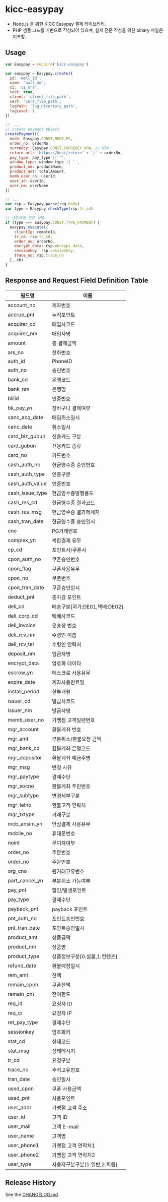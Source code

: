 # kicc-easypay

* Node.js 을 위한 KICC Easypay 결제 라이브러리.
* PHP 샘플 코드를 기반으로 작성되어 있으며, 실제 전문 작성을 위한 binary 파일은 미포함.

## Usage

```javascript
var Easypay = require('kicc-easypay')

var easypay = Easypay.create({
  id: 'mall_id',
  name: 'mall_nm',
  ci: 'ci_url',
  test: true,
  client: 'client_file_path',
  cert: 'cert_file_path',
  logPath: 'log_directory_path',
  logLevel: 1
})

// ...
// create payment object
createPayment({
  mode: Easypay.CONST.MODE_PC,
  order_no: orderNo,
  currency: Easypay.CONST.CURRENCY_KRW, // KRW
  return_url: 'https://host/return' + '/' + orderNo,
  pay_type: pay_type || '',
  window_type: window_type || '',
  product_nm: productName,
  product_amt: totalAmount,
  memb_user_no: userId,
  user_id: userId,
  user_nm: userName
})

// ...
var rsp = Easypay.parse(req.body)
var type = Easypay.checkType(rsp.tr_cd)

// 승인요청 전문 실행.
if (type === Easypay.CONST.TYPE_PAYMENT) {
  easypay.execute({
    clientIp: remoteIp,
    tr_cd: rsp.tr_cd,
    order_no: orderNo,
    encrypt_data: rsp.encrypt_data,
    sessionkey: rsp.sessionkey,
    trace_no: rsp.trace_no
  }, cb)
}
```

## Response and Request Field Definition Table

필드명 | 이름
---- | ----
account_no | 계좌번호
accrue_pnt | 누적포인트
acquirer_cd | 매입사코드
acquirer_nm | 매입사명
amount | 총 결제금액
ars_no | 전화번호
auth_id | PhoneID
auth_no | 승인번호
bank_cd | 은행코드
bank_nm | 은행명
billid | 인증번호
bk_pay_yn | 장바구니 결제여부
canc_acq_date | 매입취소일시
canc_date | 취소일시
card_biz_gubun | 신용카드 구분
card_gubun | 신용카드 종류
card_no | 카드번호
cash_auth_no | 현금영수증 승인번호
cash_auth_type | 인증구분
cash_auth_value | 인증번호
cash_issue_type | 현금영수증발행용도
cash_res_cd | 현금영수증 결과코드
cash_res_msg | 현금영수증 결과메세지
cash_tran_date | 현금영수증 승인일시
cno | PG거래번호
complex_yn | 복합결제 유무
cp_cd | 포인트사/쿠폰사
cpon_auth_no | 쿠폰승인번호
cpon_flag | 쿠폰사용유무
cpon_no | 쿠폰번호
cpon_tran_date | 쿠폰승인일시
deduct_pnt | 총차감 포인트
deli_cd | 배송구분[자가:DE01,택배:DE02]
deli_corp_cd | 택배사코드
deli_invoice | 운송장 번호
deli_rcv_nm | 수령인 이름
deli_rcv_tel | 수령인 연락처
deposit_nm | 입금자명
encrypt_data | 암호화 데이타
escrow_yn | 에스크로 사용유무
expire_date | 계좌사용만료일
install_period | 할부개월
issuer_cd | 발급사코드
issuer_nm | 발급사명
memb_user_no | 가맹점 고객일련번호
mgr_account | 환불계좌 번호
mgr_amt | 부분취소/환불요청 금액
mgr_bank_cd | 환불계좌 은행코드
mgr_depositor | 환불계좌 예금주명
mgr_msg | 변경 사유
mgr_paytype | 결제수단
mgr_socno | 환불계좌 주민번호
mgr_subtype | 변경세부구분
mgr_telno | 환불고객 연락처
mgr_txtype | 거래구분
mob_ansim_yn | 안심결제 사용유무
mobile_no | 휴대폰번호
noint | 무이자여부
order_no | 주문번호
order_no | 주문번호
org_cno | 원거래고유번호
part_cancel_yn | 부분취소 가능여부
pay_pnt | 할인/발생포인트
pay_type | 결제수단
payback_pnt | payback 포인트
pnt_auth_no | 포인트승인번호
pnt_tran_date | 포인트승인일시
product_amt | 상품금액
product_nm | 상품명
product_type | 상품정보구분[0:실물,1:컨텐츠]
refund_date | 환불예정일시
rem_amt | 잔액
remain_cpon | 쿠폰잔액
remain_pnt | 잔여한도
req_id | 요청자 ID
req_ip | 요청자 IP
ret_pay_type | 결제수단
sessionkey | 암호화키
stat_cd | 상태코드
stat_msg | 상태메시지
tr_cd | 요청구분
trace_no | 추적고유번호
tran_date | 승인일시
used_cpon | 쿠폰 사용금액
used_pnt | 사용포인트
user_addr | 가맹점 고객 주소
user_id | 고객 ID
user_mail | 고객 E-mail
user_name | 고객명
user_phone1 | 가맹점 고객 연락처1
user_phone2 | 가맹점 고객 연락처2
user_type | 사용자구분구분[1:일반,2:회원]


## Release History

See the [CHANGELOG.md](CHANGELOG.md)
